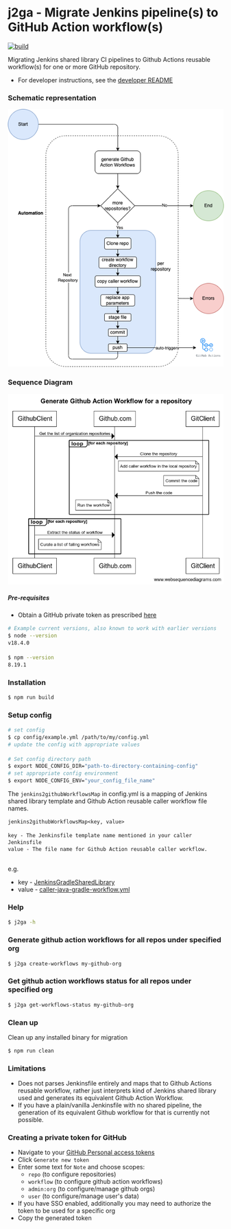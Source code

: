 # j2ga - Migrate Jenkins pipeline(s) to GitHub Action workflow(s)

[![build](https://github.com/aditya-mittal/j2ga/actions/workflows/build.yml/badge.svg)](https://github.com/aditya-mittal/j2ga/actions/workflows/build.yml)

Migrating Jenkins shared library CI pipelines to Github Actions reusable workflow(s) for one or more GitHub repository. 
- For developer instructions, see the [developer README](DEVELOP.md)

### Schematic representation 
![Schematic representation](./schematicDiagram.png)

### Sequence Diagram
![Sequence diagram](./sequenceDiagram.png)

##### Pre-requisites

- Obtain a GitHub private token as prescribed [here](./README.md#creating-a-private-token-for-github)

```bash
# Example current versions, also known to work with earlier versions
$ node --version
v18.4.0

$ npm --version
8.19.1
```

### Installation

```bash
$ npm run build
```

### Setup config

```bash
# set config
$ cp config/example.yml /path/to/my/config.yml
# update the config with appropriate values

# Set config directory path
$ export NODE_CONFIG_DIR="path-to-directory-containing-config"
# set appropriate config environment
$ export NODE_CONFIG_ENV="your_config_file_name"
```

The `jenkins2githubWorkflowsMap` in config.yml is a mapping of Jenkins shared library template and Github Action 
reusable caller workflow file names.
```
jenkins2githubWorkflowsMap<key, value>

key - The Jenkinsfile template name mentioned in your caller Jenkinsfile
value - The file name for Github Action reusable caller workflow.
 
```
e.g.
- key - [JenkinsGradleSharedLibrary](./test/resources/sharedLibJenkinsfile#L3)
- value - [caller-java-gradle-workflow.yml](./test/resources/caller-java-gradle-workflow.yml)

### Help

```bash
$ j2ga -h
```

### Generate github action workflows for all repos under specified org

```bash
$ j2ga create-workflows my-github-org
```

### Get github action workflows status for all repos under specified org

```bash
$ j2ga get-workflows-status my-github-org
```

### Clean up

Clean up any installed binary for migration

```bash
$ npm run clean
```

### Limitations

- Does not parses Jenkinsfile entirely and maps that to Github Actions reusable workflow,
rather just interprets kind of Jenkins shared library used and generates its equivalent Github Action Workflow.
- If you have a plain/vanilla Jenkinsfile with no shared pipeline, the generation of its equivalent Github workflow for 
that is currently not possible.  

### Creating a private token for GitHub
- Navigate to your [GitHub Personal access tokens](https://github.com/settings/tokens)
- Click `Generate new token`
- Enter some text for `Note` and choose scopes: 
  - `repo` (to configure repositories)
  - `workflow` (to configure github action workflows)
  - `admin:org` (to configure/manage github orgs)
  - `user` (to configure/manage user's data)
- If you have SSO enabled, additionally you may need to authorize the token to be used for a specific org 
- Copy the generated token